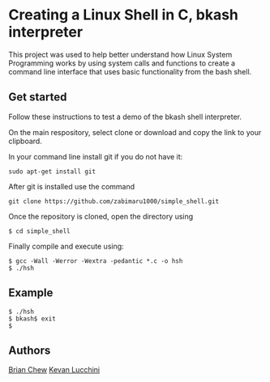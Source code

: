 # Creating a Linux Shell in C, bkash interpreter
This project was used to help better understand how Linux System Programming works
by using system calls and functions to create a command line interface that uses
basic functionality from the bash shell.

## Get started
Follow these instructions to test a demo of the bkash shell interpreter.

On the main respository, select clone or download and copy the link to your clipboard.

In your command line install git if you do not have it:

```
sudo apt-get install git
```
After git is installed use the command

```
git clone https://github.com/zabimaru1000/simple_shell.git
```
Once the repository is cloned, open the directory using

```
$ cd simple_shell
```
Finally compile and execute using:

```
$ gcc -Wall -Werror -Wextra -pedantic *.c -o hsh
$ ./hsh

```
## Example

```
$ ./hsh
$ bkash$ exit
$

```

## Authors

[Brian Chew](https://github.com/zabimaru1000)
[Kevan Lucchini](https//github.com/kevanlucc)
